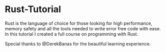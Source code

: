 # Rust-Tutorial
Rust is the language of choice for those looking for high performance, memory safety and all the tools needed to write error free code with ease. In this tutorial I created a full course on programming with Rust.

Special thanks to @DerekBanas for the beautiful learning experience.

